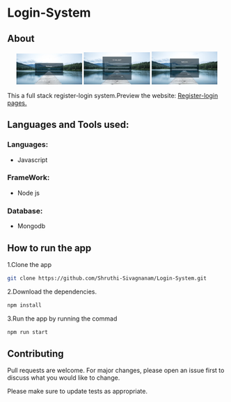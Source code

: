 # Login-System
## About
<p float="left" align="center">
  <img src="/screenshot/app-pic-1.png" width="30%" heigth="50%"/>
  <img src="/screenshot/app-pic-2.png" width="30%" heigth="50%"/>
  <img src="/screenshot/app-pic-3.png" width="30%" heigth="50%"/>
</p>
This a full stack register-login system.Preview the website:
<a href="https://exlogreg.herokuapp.com/">Register-login pages.</a>

## Languages and Tools used:

### Languages:
 - Javascript
 
### FrameWork:
  - Node js
  
### Database:
   - Mongodb 
   
## How to run the app

1.Clone the app

```bash
git clone https://github.com/Shruthi-Sivagnanam/Login-System.git
```

2.Download the dependencies.

```bash
npm install
```

3.Run the app by running the commad

```bash
npm run start
```

## Contributing
Pull requests are welcome. For major changes, please open an issue first to discuss what you would like to change.

Please make sure to update tests as appropriate.
